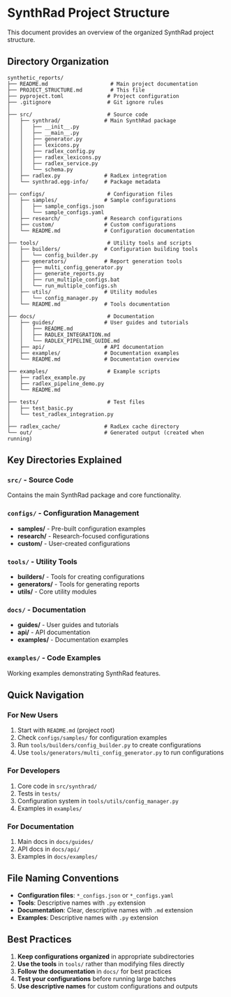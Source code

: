 # SynthRad Project Structure

This document provides an overview of the organized SynthRad project structure.

## Directory Organization

```
synthetic_reports/
├── README.md                    # Main project documentation
├── PROJECT_STRUCTURE.md         # This file
├── pyproject.toml              # Project configuration
├── .gitignore                  # Git ignore rules
│
├── src/                        # Source code
│   ├── synthrad/              # Main SynthRad package
│   │   ├── __init__.py
│   │   ├── __main__.py
│   │   ├── generator.py
│   │   ├── lexicons.py
│   │   ├── radlex_config.py
│   │   ├── radlex_lexicons.py
│   │   ├── radlex_service.py
│   │   └── schema.py
│   ├── radlex.py              # RadLex integration
│   └── synthrad.egg-info/     # Package metadata
│
├── configs/                    # Configuration files
│   ├── samples/               # Sample configurations
│   │   ├── sample_configs.json
│   │   └── sample_configs.yaml
│   ├── research/              # Research configurations
│   ├── custom/                # Custom configurations
│   └── README.md              # Configuration documentation
│
├── tools/                      # Utility tools and scripts
│   ├── builders/              # Configuration building tools
│   │   └── config_builder.py
│   ├── generators/            # Report generation tools
│   │   ├── multi_config_generator.py
│   │   ├── generate_reports.py
│   │   ├── run_multiple_configs.bat
│   │   └── run_multiple_configs.sh
│   ├── utils/                 # Utility modules
│   │   └── config_manager.py
│   └── README.md              # Tools documentation
│
├── docs/                       # Documentation
│   ├── guides/                # User guides and tutorials
│   │   ├── README.md
│   │   ├── RADLEX_INTEGRATION.md
│   │   └── RADLEX_PIPELINE_GUIDE.md
│   ├── api/                   # API documentation
│   ├── examples/              # Documentation examples
│   └── README.md              # Documentation overview
│
├── examples/                   # Example scripts
│   ├── radlex_example.py
│   ├── radlex_pipeline_demo.py
│   └── README.md
│
├── tests/                      # Test files
│   ├── test_basic.py
│   └── test_radlex_integration.py
│
├── radlex_cache/              # RadLex cache directory
└── out/                       # Generated output (created when running)
```

## Key Directories Explained

### `src/` - Source Code
Contains the main SynthRad package and core functionality.

### `configs/` - Configuration Management
- **samples/** - Pre-built configuration examples
- **research/** - Research-focused configurations
- **custom/** - User-created configurations

### `tools/` - Utility Tools
- **builders/** - Tools for creating configurations
- **generators/** - Tools for generating reports
- **utils/** - Core utility modules

### `docs/` - Documentation
- **guides/** - User guides and tutorials
- **api/** - API documentation
- **examples/** - Documentation examples

### `examples/` - Code Examples
Working examples demonstrating SynthRad features.

## Quick Navigation

### For New Users
1. Start with `README.md` (project root)
2. Check `configs/samples/` for configuration examples
3. Run `tools/builders/config_builder.py` to create configurations
4. Use `tools/generators/multi_config_generator.py` to run configurations

### For Developers
1. Core code in `src/synthrad/`
2. Tests in `tests/`
3. Configuration system in `tools/utils/config_manager.py`
4. Examples in `examples/`

### For Documentation
1. Main docs in `docs/guides/`
2. API docs in `docs/api/`
3. Examples in `docs/examples/`

## File Naming Conventions

- **Configuration files**: `*_configs.json` or `*_configs.yaml`
- **Tools**: Descriptive names with `.py` extension
- **Documentation**: Clear, descriptive names with `.md` extension
- **Examples**: Descriptive names with `.py` extension

## Best Practices

1. **Keep configurations organized** in appropriate subdirectories
2. **Use the tools** in `tools/` rather than modifying files directly
3. **Follow the documentation** in `docs/` for best practices
4. **Test your configurations** before running large batches
5. **Use descriptive names** for custom configurations and outputs
